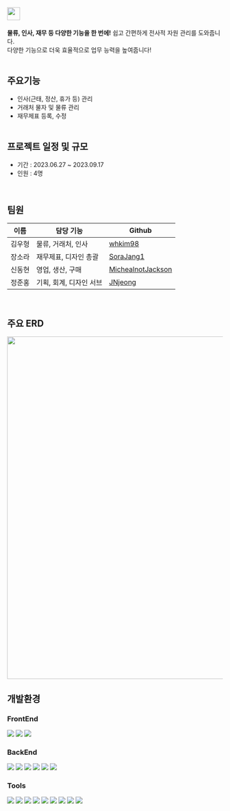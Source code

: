 # <img src="https://github.com/whkim98/ERP_Project/assets/86636344/4e1233be-7b50-4619-bc70-f13dd75c71bd" width="30"/>
<b>물류, 인사, 재무 등 다양한 기능을 한 번에!</b> 쉽고 간편하게 전사적 자원 관리를 도와줍니다.<br/>
다양한 기능으로 더욱 효율적으로 업무 능력을 높여줍니다!<br/><br/>

## 주요기능
* 인사(근태, 정산, 휴가 등) 관리
* 거래처 물자 및 물류 관리
* 재무제표 등록, 수정
<br/><br/>

## 프로젝트 일정 및 규모
* 기간 : 2023.06.27 ~ 2023.09.17
* 인원 : 4명
<br/>

## 팀원
이름|담당 기능|Github
---|---|---
김우형|물류, 거래처, 인사|[whkim98](https://github.com/whkim98)
장소라|재무제표, 디자인 총괄|[SoraJang1](https://github.com/SoraJang1)
신동현|영업, 생산, 구매|[MichealnotJackson](https://github.com/MichealnotJackson)
정준홍|기획, 회계, 디자인 서브|[JNjeong](https://github.com/JNjeong)
<br/>

## 주요 ERD
<img src="https://github.com/whkim98/ERP_Project/assets/86636344/70098314-61ab-4887-9dc3-951ac0c362fa" width="800">
<br/>

## 개발환경
### FrontEnd
<div>
  <img src="https://img.shields.io/badge/CSS-1572B6?style=for-the-badge&logo=CSS3&logoColor=white">
  <img src="https://img.shields.io/badge/javascript-F7DF1E?style=for-the-badge&logo=javascript&logoColor=white">
  <img src="https://img.shields.io/badge/Axios-5A29E4?style=for-the-badge&logo=Axios&logoColor=white">
</div>

### BackEnd
<div>
  <img src="https://img.shields.io/badge/Java-007396?style=for-the-badge&logo=Java&logoColor=white"> 
  <img src="https://img.shields.io/badge/Spring Boot-6DB33F?style=for-the-badge&logo=spring boot&logoColor=white">
  <img src="https://img.shields.io/badge/mybatis-000000?style=for-the-badge&logo=java&logoColor=white">
  <img src="https://img.shields.io/badge/mysql-4479A1?style=for-the-badge&logo=mysql&logoColor=white">
  <img src="https://img.shields.io/badge/apache tomcat-F8DC75?style=for-the-badge&logo=apachetomcat&logoColor=black">
  <img src="https://img.shields.io/badge/naver cloud platform-03C75A?style=for-the-badge&logo=naver&logoColor=white">
</div>

### Tools
<div>
  <img src="https://img.shields.io/badge/gradle-02303A?style=for-the-badge&logo=gradle&logoColor=white"> 
  <img src="https://img.shields.io/badge/jenkins-D24939?style=for-the-badge&logo=jenkins&logoColor=white">
  <img src="https://img.shields.io/badge/docker-2496ED?style=for-the-badge&logo=docker&logoColor=white">
  <img src="https://img.shields.io/badge/GitHub-181717?style=for-the-badge&logo=GitHub&logoColor=white">
  <img src="https://img.shields.io/badge/Git-F05032?style=for-the-badge&logo=Git&logoColor=white">
  <img src="https://img.shields.io/badge/intellij idea-000000?style=for-the-badge&logo=intellijidea&logoColor=white">
  <img src="https://img.shields.io/badge/vscode-007ACC?style=for-the-badge&logo=visualstudiocode&logoColor=white">
  <img src="https://img.shields.io/badge/Discord-5865F2?style=for-the-badge&logo=discord&logoColor=white">
  <img src="https://img.shields.io/badge/Figma-F24E1E?style=for-the-badge&logo=figma&logoColor=white">
</div>

